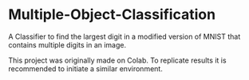 # Multiple-Object-Classification
A Classifier to find the largest digit in a modified version of MNIST that contains multiple digits in an image.

This project was originally made on Colab. To replicate results it is recommended to initiate a similar environment. 
